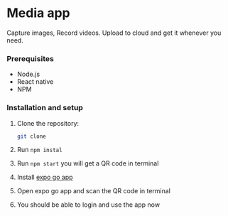 <!-- Media App -->

# Media app

Capture images, Record videos. Upload to cloud and get it whenever you need.

### Prerequisites

- Node.js
- React native
- NPM

### Installation and setup

1. Clone the repository:

   ```bash
   git clone 
2. Run `npm instal`
3. Run `npm start` you will get a QR code in terminal
4. Install [expo go app](https://play.google.com/store/apps/details?id=host.exp.exponent&hl=en_IN)
5. Open expo go app and scan the QR code in terminal
6. You should be able to login and use the app now